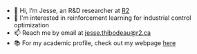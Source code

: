 - 👋 Hi, I’m Jesse, an R&D researcher at [R2](https://r2.ca/)
- 👀 I'm interested in reinforcement learning for industrial control optimization
- 📫 Reach me by email at jesse.thibodeau@r2.ca
- 📚 For my academic profile, check out my webpage [here](https://sites.google.com/view/jesse-thibodeau/)

<!---
thibj/thibj is a ✨ special ✨ repository because its `README.md` (this file) appears on your GitHub profile.
You can click the Preview link to take a look at your changes.
--->

